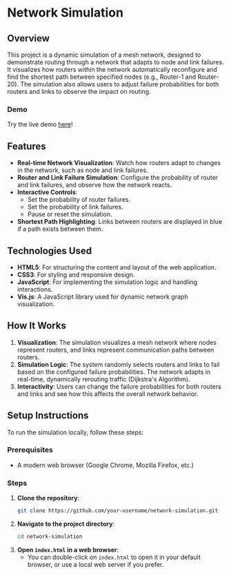 # Network Simulation

## Overview

This project is a dynamic simulation of a mesh network, designed to demonstrate routing through a network that adapts to node and link failures. It visualizes how routers within the network automatically reconfigure and find the shortest path between specified nodes (e.g., Router-1 and Router-20). The simulation also allows users to adjust failure probabilities for both routers and links to observe the impact on routing.

### Demo

Try the live demo [here](https://wes-brook.github.io/Dynamic-Network-Simulator/)!

## Features
- **Real-time Network Visualization**: Watch how routers adapt to changes in the network, such as node and link failures.
- **Router and Link Failure Simulation**: Configure the probability of router and link failures, and observe how the network reacts.
- **Interactive Controls**: 
  - Set the probability of router failures.
  - Set the probability of link failures.
  - Pause or reset the simulation.
- **Shortest Path Highlighting**: Links between routers are displayed in blue if a path exists between them.
  
## Technologies Used
- **HTML5**: For structuring the content and layout of the web application.
- **CSS3**: For styling and responsive design.
- **JavaScript**: For implementing the simulation logic and handling interactions.
- **Vis.js**: A JavaScript library used for dynamic network graph visualization.

## How It Works

1. **Visualization**: The simulation visualizes a mesh network where nodes represent routers, and links represent communication paths between routers.
2. **Simulation Logic**: The system randomly selects routers and links to fail based on the configured failure probabilities. The network adapts in real-time, dynamically rerouting traffic (Dijkstra's Algorithm).
3. **Interactivity**: Users can change the failure probabilities for both routers and links and see how this affects the overall network behavior.

## Setup Instructions

To run the simulation locally, follow these steps:

### Prerequisites
- A modern web browser (Google Chrome, Mozilla Firefox, etc.)

### Steps
1. **Clone the repository**:
    ```bash
    git clone https://github.com/your-username/network-simulation.git
    ```
2. **Navigate to the project directory**:
    ```bash
    cd network-simulation
    ```
3. **Open `index.html` in a web browser**:
    - You can double-click on `index.html` to open it in your default browser, or use a local web server if you prefer.
